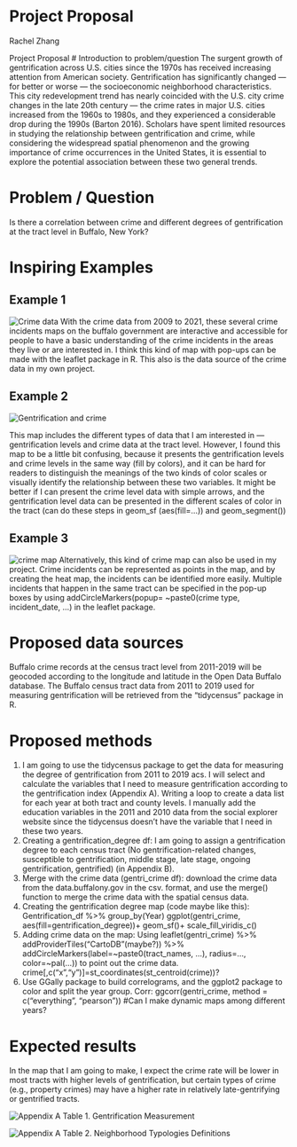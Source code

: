 Project Proposal
================
Rachel Zhang

Project Proposal \# Introduction to problem/question The surgent growth
of gentrification across U.S. cities since the 1970s has received
increasing attention from American society. Gentrification has
significantly changed — for better or worse — the socioeconomic
neighborhood characteristics. This city redevelopment trend has nearly
coincided with the U.S. city crime changes in the late 20th century —
the crime rates in major U.S. cities increased from the 1960s to 1980s,
and they experienced a considerable drop during the 1990s (Barton 2016).
Scholars have spent limited resources in studying the relationship
between gentrification and crime, while considering the widespread
spatial phenomenon and the growing importance of crime occurrences in
the United States, it is essential to explore the potential association
between these two general trends.

# Problem / Question

Is there a correlation between crime and different degrees of
gentrification at the tract level in Buffalo, New York?

# Inspiring Examples

## Example 1

![Crime
data](https://data.buffalony.gov/Public-Safety/Crime-Incidents-Data-Lens-/vhp3-62vz)
With the crime data from 2009 to 2021, these several crime incidents
maps on the buffalo government are interactive and accessible for people
to have a basic understanding of the crime incidents in the areas they
live or are interested in. I think this kind of map with pop-ups can be
made with the leaflet package in R. This also is the data source of the
crime data in my own project.

## Example 2

![Gentrification and
crime](https://i.guim.co.uk/img/media/879160b6cfafa7755c2f12300d2d08a95fd9f7d8/463_0_1643_986/master/1643.jpg?width=1020&quality=45&auto=format&fit=max&dpr=2&s=6d516152e0fe763b04bfb8f19f4ccf59)

This map includes the different types of data that I am interested in —
gentrification levels and crime data at the tract level. However, I
found this map to be a little bit confusing, because it presents the
gentrification levels and crime levels in the same way (fill by colors),
and it can be hard for readers to distinguish the meanings of the two
kinds of color scales or visually identify the relationship between
these two variables. It might be better if I can present the crime level
data with simple arrows, and the gentrification level data can be
presented in the different scales of color in the tract (can do these
steps in geom\_sf (aes(fill=…)) and geom\_segment())

## Example 3

![crime
map](https://bookdown.org/fis/social-life-of-neighborhoods/images/crime_heat_map.gif)
Alternatively, this kind of crime map can also be used in my project.
Crime incidents can be represented as points in the map, and by creating
the heat map, the incidents can be identified more easily. Multiple
incidents that happen in the same tract can be specified in the pop-up
boxes by using addCircleMarkers(popup= \~paste0(crime type,
incident\_date, …) in the leaflet package.

# Proposed data sources

Buffalo crime records at the census tract level from 2011-2019 will be
geocoded according to the longitude and latitude in the Open Data
Buffalo database. The Buffalo census tract data from 2011 to 2019 used
for measuring gentrification will be retrieved from the “tidycensus”
package in R.

# Proposed methods

1.  I am going to use the tidycensus package to get the data for
    measuring the degree of gentrification from 2011 to 2019 acs. I will
    select and calculate the variables that I need to measure
    gentrification according to the gentrification index (Appendix A).
    Writing a loop to create a data list for each year at both tract and
    county levels. I manually add the education variables in the 2011
    and 2010 data from the social explorer website since the tidycensus
    doesn’t have the variable that I need in these two years.
2.  Creating a gentrification\_degree df: I am going to assign a
    gentrification degree to each census tract (No
    gentrification-related changes, susceptible to gentrification,
    middle stage, late stage, ongoing gentrification, gentrified) (in
    Appendix B).
3.  Merge with the crime data (gentri\_crime df): download the crime
    data from the data.buffalony.gov in the csv. format, and use the
    merge() function to merge the crime data with the spatial census
    data.
4.  Creating the gentrification degree map (code maybe like this):
    Gentrification\_df %&gt;% group\_by(Year) ggplot(gentri\_crime,
    aes(fill=gentrification\_degree))+ geom\_sf()+
    scale\_fill\_viridis\_c()
5.  Adding crime data on the map: Using leaflet(gentri\_crime) %&gt;%
    addProviderTiles(“CartoDB”(maybe?)) %&gt;%
    addCircleMarkers(label=\~paste0(tract\_names, …), radius=…,
    color=\~pal(…)) to point out the crime data.
    crime\[,c(“x”,“y”)\]=st\_coordinates(st\_centroid(crime))?
6.  Use GGally package to build correlograms, and the ggplot2 package to
    color and split the year group. Corr: ggcorr(gentri\_crime, method =
    c(“everything”, “pearson”)) \#Can I make dynamic maps among
    different years?

# Expected results

In the map that I am going to make, I expect the crime rate will be
lower in most tracts with higher levels of gentrification, but certain
types of crime (e.g., property crimes) may have a higher rate in
relatively late-gentrifying or gentrified tracts.

![Appendix A Table 1. Gentrification
Measurement](/Users/rachelzhang/Desktop/GEO%20511/2021_case_studies-rachelzhang77/Project/Table%201.png)

![Appendix A Table 2. Neighborhood Typologies
Definitions](/Users/rachelzhang/Desktop/GEO%20511/2021_case_studies-rachelzhang77/Project/Table%202.png)
